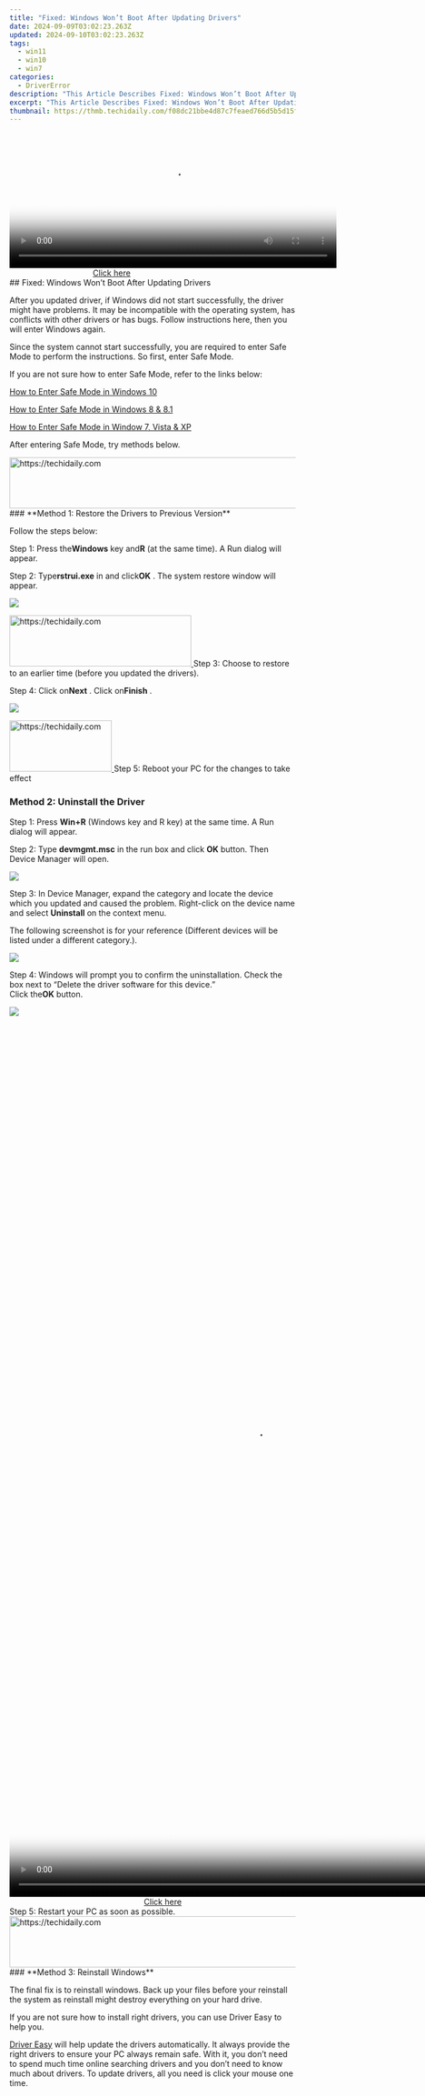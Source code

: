 ```yaml
---
title: "Fixed: Windows Won’t Boot After Updating Drivers"
date: 2024-09-09T03:02:23.263Z
updated: 2024-09-10T03:02:23.263Z
tags:
  - win11
  - win10
  - win7
categories:
  - DriverError
description: "This Article Describes Fixed: Windows Won’t Boot After Updating Drivers"
excerpt: "This Article Describes Fixed: Windows Won’t Boot After Updating Drivers"
thumbnail: https://thmb.techidaily.com/f08dc21bbe4d87c7feaed766d5b5d15f455fe6dbdb0f91708d2d1f403ab43196.jpg
---
```


<!-- affiliate ads begin -->
<span id="1983588">
					<video width="576" height="240" style="cursor:pointer"
           poster="//a.impactradius-go.com/display-clicktoplayimage/1983588.png"
           onclick="if(!this.playClicked){this.play();this.setAttribute('controls',true);this.playClicked=true;}">
	   <source src="//a.impactradius-go.com/display-ad/22993-1983588">
	   <img src="//a.impactradius-go.com/display-clicktoplayimage/1983588.png" style="border: none; height: 100%; width: 100%; object-fit: contain">
	</video>
	<div style="width:360px;text-align:center"><a href="javascript:window.open(decodeURIComponent('https%3A%2F%2Fhomestyler.sjv.io%2Fc%2F5597632%2F1983588%2F22993'), '_blank');void(0);">Click here</a></div>
</span>
<img height="0" width="0" src="https://imp.pxf.io/i/5597632/1983588/22993" style="position:absolute;visibility:hidden;" border="0" />
<!-- affiliate ads end -->
## Fixed: Windows Won’t Boot After Updating Drivers

 After you updated driver, if Windows did not start successfully, the driver might have problems. It may be incompatible with the operating system, has conflicts with other drivers or has bugs. Follow instructions here, then you will enter Windows again.

 Since the system cannot start successfully, you are required to enter Safe Mode to perform the instructions. So first, enter Safe Mode.

If you are not sure how to enter Safe Mode, refer to the links below:

[How to Enter Safe Mode in Windows 10](https://tools.techidaily.com/drivereasy/download/)

[How to Enter Safe Mode in Windows 8 & 8.1](https://tools.techidaily.com/drivereasy/download/) [](https://tools.techidaily.com/drivereasy/download/)

[](https://tools.techidaily.com/drivereasy/download/) [How to Enter Safe Mode in Window 7, Vista & XP](https://tools.techidaily.com/drivereasy/download/)

After entering Safe Mode, try methods below.

<!-- affiliate ads begin -->
<a href="https://ephamedtechinc.pxf.io/c/5597632/2135474/26400" target="_top" id="2135474">
  <img src="//a.impactradius-go.com/display-ad/26400-2135474" border="0" alt="https://techidaily.com" width="600" height="90"/>
</a>
<img height="0" width="0" src="https://ephamedtechinc.pxf.io/i/5597632/2135474/26400" style="position:absolute;visibility:hidden;" border="0" />
<!-- affiliate ads end -->
### **Method 1: Restore the Drivers to Previous Version**

Follow the steps below:

 Step 1: Press the**Windows** key and**R** (at the same time). A Run dialog will appear.

 Step 2: Type**rstrui.exe** in and click**OK** . The system restore window will appear.

![](https://images.drivereasy.com/wp-content/uploads/2016/03/img_56e29f77deb26.png)

<!-- affiliate ads begin -->
<a href="https://25home.pxf.io/c/5597632/2123479/16836" target="_top" id="2123479">
  <img src="//a.impactradius-go.com/display-ad/16836-2123479" border="0" alt="https://techidaily.com" width="320" height="90"/>
</a>
<img height="0" width="0" src="https://25home.pxf.io/i/5597632/2123479/16836" style="position:absolute;visibility:hidden;" border="0" />
<!-- affiliate ads end -->
 Step 3: Choose to restore to an earlier time (before you updated the drivers).

 Step 4: Click on**Next** . Click on**Finish** .

![](https://images.drivereasy.com/wp-content/uploads/2016/03/img_56e29f80ec8cc.png)

<!-- affiliate ads begin -->
<a href="https://25home.pxf.io/c/5597632/2123470/16836" target="_top" id="2123470">
  <img src="//a.impactradius-go.com/display-ad/16836-2123470" border="0" alt="https://techidaily.com" width="180" height="90"/>
</a>
<img height="0" width="0" src="https://25home.pxf.io/i/5597632/2123470/16836" style="position:absolute;visibility:hidden;" border="0" />
<!-- affiliate ads end -->
Step 5: Reboot your PC for the changes to take effect

### **Method 2: Uninstall the Driver**

 Step 1: Press **Win+R** (Windows key and R key) at the same time. A Run dialog will appear.

 Step 2: Type **devmgmt.msc**  in the run box and click **OK**  button. Then Device Manager will open.

![](https://images.drivereasy.com/wp-content/uploads/2016/03/img_56e29f8c805bf.png)

 Step 3: In Device Manager, expand the category and locate the device which you updated and caused the problem. Right-click on the device name and select **Uninstall**  on the context menu.

 The following screenshot is for your reference (Different devices will be listed under a different category.).

![](https://images.drivereasy.com/wp-content/uploads/2016/03/img_56e29f9786e31.png)

 Step 4: Windows will prompt you to confirm the uninstallation. Check the box next to “Delete the driver software for this device.”  
 Click the**OK** button.

![](https://images.drivereasy.com/wp-content/uploads/2016/03/img_56e29fa2b3d18.png)

<!-- affiliate ads begin -->
<span id="1424529">
					<video width="864" height="1536" style="cursor:pointer"
           poster="//a.impactradius-go.com/display-clicktoplayimage/1424529.png"
           onclick="if(!this.playClicked){this.play();this.setAttribute('controls',true);this.playClicked=true;}">
	   <source src="//a.impactradius-go.com/display-ad/16446-1424529">
	   <img src="//a.impactradius-go.com/display-clicktoplayimage/1424529.png" style="border: none; height: 100%; width: 100%; object-fit: contain">
	</video>
	<div style="width:540px;text-align:center"><a href="javascript:window.open(decodeURIComponent('https%3A%2F%2Flaganoo.pxf.io%2Fc%2F5597632%2F1424529%2F16446'), '_blank');void(0);">Click here</a></div>
</span>
<img height="0" width="0" src="https://imp.pxf.io/i/5597632/1424529/16446" style="position:absolute;visibility:hidden;" border="0" />
<!-- affiliate ads end -->
Step 5: Restart your PC as soon as possible.

<!-- affiliate ads begin -->
<a href="https://bluettiit.sjv.io/c/5597632/2114267/17093" target="_top" id="2114267">
  <img src="//a.impactradius-go.com/display-ad/17093-2114267" border="0" alt="https://techidaily.com" width="728" height="90"/>
</a>
<img height="0" width="0" src="https://bluettiit.sjv.io/i/5597632/2114267/17093" style="position:absolute;visibility:hidden;" border="0" />
<!-- affiliate ads end -->
### **Method 3: Reinstall Windows**

 The final fix is to reinstall windows. Back up your files before your reinstall the system as reinstall might destroy everything on your hard drive.

 If you are not sure how to install right drivers, you can use Driver Easy to help you.

[Driver Easy](https://tools.techidaily.com/drivereasy/download/) will help update the drivers automatically. It always provide the right drivers to ensure your PC always remain safe. With it, you don’t need to spend much time online searching drivers and you don’t need to know much about drivers. To update drivers, all you need is click your mouse one time.

<ins class="adsbygoogle"
     style="display:block"
     data-ad-format="autorelaxed"
     data-ad-client="ca-pub-7571918770474297"
     data-ad-slot="1223367746"></ins>



<ins class="adsbygoogle"
     style="display:block"
     data-ad-client="ca-pub-7571918770474297"
     data-ad-slot="8358498916"
     data-ad-format="auto"
     data-full-width-responsive="true"></ins>





